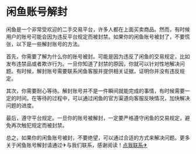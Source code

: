 # 闲鱼账号解封

闲鱼是一个非常受欢迎的二手交易平台，许多人都在上面买卖商品。然而，有时候用户的账号可能会因为违反平台规定而被封禁。如果你的闲鱼账号被封了，不要慌张，以下是一些解封账号的方法。

首先，你需要了解为什么你的账号被封。可能是因为违反了闲鱼的交易规定，比如发布违禁品或者欺诈行为。一旦你知道了封禁的原因，你就可以针对性地解决问题。有时候，解封账号需要联系闲鱼客服并提供相关证据，证明你并没有违反规定。

其次，你需要耐心等待。解封账号并不是一件瞬间就能完成的事情，有时候需要一定的时间。在等待的过程中，可以通过闲鱼的官方渠道向客服反映情况，加快解决问题的进度。

最后，遵守平台规定。一旦你的账号被解封，一定要严格遵守闲鱼的交易规定，避免再次触犯规定而被封禁。

总之，如果你的闲鱼账号被封，不要绝望，可以通过合适的方式来解决问题。更多关于闲鱼账号解封请通过✈与我们联系，感谢阅读！[点我联系✈](https://help.G208.com)